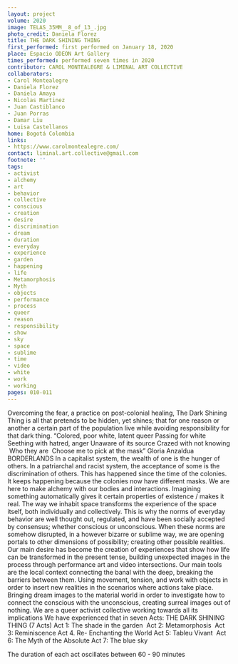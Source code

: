 ```yaml
---
layout: project
volume: 2020
image: TELAS_35MM__8_of_13_.jpg
photo_credit: Daniela Florez
title: THE DARK SHINING THING
first_performed: first performed on January 18, 2020
place: Espacio ODEON Art Gallery
times_performed: performed seven times in 2020
contributor: CAROL MONTEALEGRE & LIMINAL ART COLLECTIVE
collaborators:
- Carol Montealegre
- Daniela Florez
- Daniela Amaya
- Nicolas Martinez
- Juan Castiblanco
- Juan Porras
- Damar Liu
- Luisa Castellanos
home: Bogotá Colombia
links:
- https://www.carolmontealegre.com/
contact: liminal.art.collective@gmail.com
footnote: ''
tags:
- activist
- alchemy
- art
- behavior
- collective
- conscious
- creation
- desire
- discrimination
- dream
- duration
- everyday
- experience
- garden
- happening
- life
- Metamorphosis
- Myth
- objects
- performance
- process
- queer
- reason
- responsibility
- show
- sky
- space
- sublime
- time
- video
- white
- work
- working
pages: 010-011
---
```



Overcoming the fear, a practice on post-colonial healing, The Dark Shining Thing is all that pretends to be hidden, yet shines; that for one reason or another a certain part of the population live while avoiding responsibility for that dark thing. 
“Colored, poor white, latent queer Passing for white  Seething with hatred, anger Unaware of its source 
Crazed with not knowing  Who they are  Choose me to pick at the mask” 
Gloria Anzaldua BORDERLANDS
In a capitalist system, the wealth of one is the hunger of others. In a patriarchal and racist system, the acceptance of some is the discrimination of others. This has happened since the time of the colonies. It keeps happening because the colonies now have different masks. We are here to make alchemy with our bodies and interactions.
Imagining something automatically gives it certain properties of existence / makes it real. The way we inhabit space transforms the experience of the space itself, both individually and collectively. This is why the norms of everyday behavior are well thought out, regulated, and have been socially accepted by consensus; whether conscious or unconscious. When these norms are somehow disrupted, in a however bizarre or sublime way, we are opening portals to other dimensions of possibility; creating other possible realities. 
Our main desire has become the creation of experiences that show how life can be transformed in the present tense, building unexpected images in the process through performance art and video intersections.
 Our main tools are the local context connecting the banal with the deep, breaking the barriers between them. Using movement, tension, and work with objects in order to insert new realities in the scenarios where actions take place. Bringing dream images to the material world in order to investigate how to connect the conscious with the unconscious, creating surreal images out of nothing. 
We are a queer activist collective working towards all its implications
 We have experienced that in seven Acts: 
THE DARK SHINING THING (7 Acts) 
Act 1: The shade in the garden
 Act 2: Metamorphosis
 Act 3: Reminiscence 
Act 4. Re- Enchanting the World 
Act 5: Tableu Vivant 
Act 6: The Myth of the Absolute 
Act 7: The blue sky 

The duration of each act oscillates between 60 - 90 minutes
